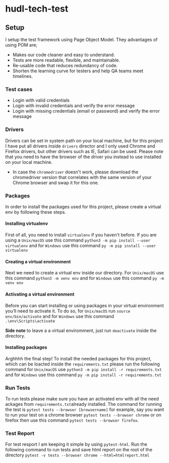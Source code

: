 # hudl-tech-test

## Setup

I setup the test framework using Page Object Model. They advantages of using POM are;

- Makes our code cleaner and easy to understand.
- Tests are more readable, flexible, and maintainable.
- Re-usable code that reduces redundancy of code.
- Shorten the learning curve for testers and help QA teams meet timelines.

### Test cases

- Login with valid credentials
- Login with invalid credentials and verify the error message
- Login with missing credentials (email or password) and verify the error message

### Drivers

Drivers can be set in system path on your local machine, but for this project I have put all drivers inside `drivers` director and I only used Chrome and Firefox drivers, but other drivers such as IE, Safari can be used. Please note that you need to have the browser of the driver you instead to use installed on your local machine.

- In case the `chromedriver` doesn't work, please download the chromedriver version that correlates with the same version of your Chrome browser and swap it for this one.

### Packages

In order to install the packages used for this project, please create a virtual env by following these steps.

#### Installing virtualenv

First of all, you need to install `virtualenv` if you haven't before. If you are using a `Unix/macOS` use this command `python3 -m pip install --user virtualenv` and for `Windows` use this command `py -m pip install --user virtualenv`

#### Creating a virtual environment

Next we need to create a virtual env inside our directory. For `Unix/macOS` use this command `python3 -m venv env` and for `Windows` use this command `py -m venv env`

#### Activating a virtual environment

Before you can start installing or using packages in your virtual environment you’ll need to activate it. To do so, for `Unix/macOS` run `source env/bin/activate` and for `Windows` use this command `.\env\Scripts\activate`

**Side note** to leave a a virtual enviromment, just run `deactivate` inside the directory.

#### Installing packages

Arghhhh the final step! To install the needed packages for this project, which can be loacted inside the `requirements.txt` please run the following command for `Unix/macOS` use `python3 -m pip install -r requirements.txt` and for `Windows` use this command `py -m pip install -r requirements.txt`

### Run Tests

To run tests please make sure you have an activated env with all the need ackages from `requirements.txt`already installed.
The command for running the test is `pytest tests --browser [browsername]` for example, say you want to run your test on a chrome browser `pytest tests --browser chrome` or on firefox then use this command `pytest tests --browser firefox`.

### Test Report

For test resport I am keeping it simple by using `pytest-html`. Run the following command to run tests and save html report on the root of the directory `pytest -v tests --browser chrome --html=htmlreport.html `
